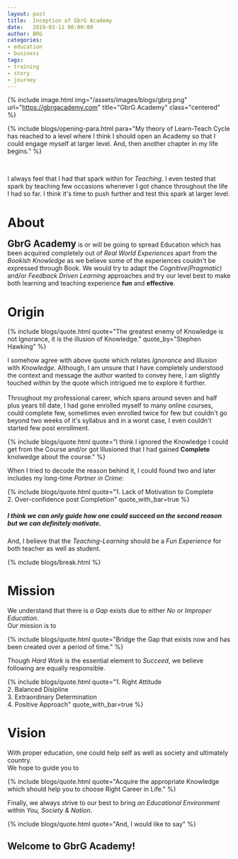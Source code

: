 ```yaml
---
layout: post
title:  Inception of GbrG Academy
date:   2019-03-11 06:00:00
author: BRG
categories: 
- education
- business
tags:
- training
- story
- journey
---
```


{% include image.html
           img="/assets/images/blogs/gbrg.png"
           url="https://gbrgacademy.com"
           title="GbrG Academy"
           class="centered"
%}

{% include blogs/opening-para.html 
           para="My theory of Learn-Teach Cycle has reached to a level where I think I should open an Academy so that I could engage myself at larger level. And, then another chapter in my life begins."
%}

<br/>

I always feel that I had that spark within for _Teaching_. I even tested that spark by teaching few occasions whenever I got chance throughout the life I had so far. I think it's time to push further and test this spark at larger level.

# About

<span style="font-size: 1.5em; font-weight: bold;">GbrG Academy</span> is or will be going to spread Education which has 
been acquired completely out of _Real World Experiences_ apart from the _Bookish Knowledge_ as we believe some of the 
experiences couldn't be expressed through Book. We would try to adapt the _Cognitive(Pragmatic)_ and/or _Feedback 
Driven Learning_ approaches and try our level best to make both learning and teaching experience __fun__ and __effective__.

# Origin

{% include blogs/quote.html 
           quote="The greatest enemy of Knowledge is not Ignorance, it is the illusion of Knowledge."
           quote_by="Stephen Hawking"
%}

I somehow agree with above quote which relates _Ignorance_ and _Illusion_ with _Knowledge_. Although, I am unsure that
I have completely understood the context and message the author wanted to convey here, I am slightly touched _within_ 
by the quote which intrigued me to explore it further.
<br><br>
Throughout my professional career, which spans around seven and half plus years till date, I had gone enrolled myself to many online courses, could complete few, sometimes even enrolled twice for few but couldn't go beyond two weeks of it's syllabus and in a worst case, I even couldn't started few post enrollment.

{% include blogs/quote.html 
           quote="I think I ignored the Knowledge I could get from the Course and/or got Illusioned that I had gained <b>Complete</b> knolwedge about the course."
%}

When I tried to decode the reason behind it, I could found two and later includes my long-time _Partner in Crime_:

{% include blogs/quote.html 
           quote="1. Lack of Motivation to Complete<br>2. Over-confidence post Completion"
           quote_with_bar=true
%}

##### I think we can only guide how one could succeed on the second reason but we can definitely motivate.

And, I believe that the _Teaching-Learning_ should be a _Fun Experience_ for both teacher as well as student.

{% include blogs/break.html %}

# Mission

We understand that there is _a Gap_ exists due to either _No_ or _Improper Education_. 
<br>
Our mission is to 

{% include blogs/quote.html 
           quote="Bridge the Gap that exists now and has been created over a period of time."
%}

Though _Hard Work_ is the essential element to _Succeed_, we believe following are equally responsible.

{% include blogs/quote.html 
           quote="1. Right Attitude<br>2. Balanced Disipline<br>3. Extraordinary Determination<br>4. Positive Approach"
           quote_with_bar=true
%}

# Vision

With proper education, one could help self as well as society and ultimately country.
<br>
We hope to guide you to

{% include blogs/quote.html 
           quote="Acquire the appropriate Knowledge which should help you to choose Right Career in Life."
%}

Finally, we always strive to our best to bring _an Educational Environment_ within _You, Society & Nation_.


{% include blogs/quote.html 
           quote="And, I would like to say"
%}

## Welcome to GbrG Academy!

